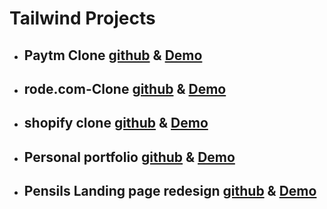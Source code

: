 # Tailwind Projects

- ## Paytm Clone [github](https://github.com/VidyaSagarMehar/paytm.com-clone) & [Demo](https://paymepay.netlify.app/)
- ## rode.com-Clone [github](https://github.com/VidyaSagarMehar/Rode.com-clone-) & [Demo](https://rodedotcom.netlify.app/)
- ## shopify clone [github](https://github.com/VidyaSagarMehar/shopify.in-clone) & [Demo](https://shopifyinclone.netlify.app/)
- ## Personal portfolio [github](https://github.com/VidyaSagarMehar/Portfolio-website) & [Demo](https://vidya-sagar-portfolio.netlify.app/)
- ## Pensils Landing page redesign [github](https://github.com/VidyaSagarMehar/pensils.in-landing) & [Demo](https://pensilin.netlify.app/)